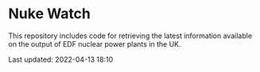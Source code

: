 # Nuke Watch

This repository includes code for retrieving the latest information available on the output of EDF nuclear power plants in the UK.

Last updated: 2022-04-13 18:10